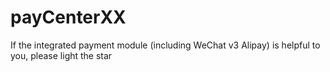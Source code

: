 # payCenterXX
If the integrated payment module (including WeChat v3 Alipay) is helpful to you, please light the star
